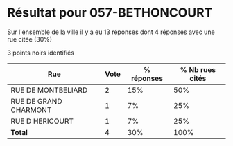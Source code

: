 # Résultat pour 057-BETHONCOURT

Sur l'ensemble de la ville il y a eu 13 réponses dont 4 réponses avec une rue citée (30%)

3 points noirs identifiés

| Rue | Vote | % réponses | % Nb rues cités|
|-----|------|------------|----------------|
| RUE DE MONTBELIARD | 2 | 15% | 50%|
| RUE DE GRAND CHARMONT | 1 | 7% | 25%|
| RUE D HERICOURT | 1 | 7% | 25%|
| **Total** | 4 | 30% | 100%|
